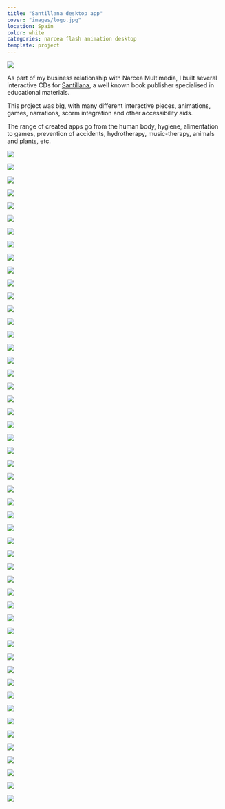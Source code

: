 ```yaml
---
title: "Santillana desktop app"
cover: "images/logo.jpg"
location: Spain
color: white
categories: narcea flash animation desktop
template: project
---
```


![](./images/0.jpg)

As part of my business relationship with Narcea Multimedia, I built several interactive CDs for [Santillana](http://www.santillana.es/), a well known book publisher specialised in educational materials.

This project was big, with many different interactive pieces, animations, games, narrations, scorm integration and other accessibility aids.

The range of created apps go from the human body, hygiene, alimentation to games, prevention of accidents, hydrotherapy, music-therapy, animals and plants, etc.

![](./images/1.jpg)

![](./images/2.jpg)

![](./images/3.jpg)

![](./images/4.jpg)

![](./images/5.jpg)

![](./images/6.jpg)

![](./images/7.jpg)

![](./images/8.jpg)

![](./images/9.jpg)

![](./images/10.jpg)

![](./images/11.jpg)

![](./images/12.jpg)

![](./images/13.jpg)

![](./images/14.jpg)

![](./images/15.jpg)

![](./images/16.jpg)

![](./images/17.jpg)

![](./images/18.jpg)

![](./images/19.jpg)

![](./images/20.jpg)

![](./images/21.jpg)

![](./images/22.jpg)

![](./images/23.jpg)

![](./images/24.jpg)

![](./images/25.jpg)

![](./images/26.jpg)

![](./images/27.jpg)

![](./images/28.jpg)

![](./images/29.jpg)

![](./images/30.jpg)

![](./images/31.jpg)

![](./images/32.jpg)

![](./images/33.jpg)

![](./images/34.jpg)

![](./images/35.jpg)

![](./images/36.jpg)

![](./images/37.jpg)

![](./images/38.jpg)

![](./images/39.jpg)

![](./images/40.jpg)

![](./images/41.jpg)

![](./images/42.jpg)

![](./images/43.jpg)

![](./images/44.jpg)

![](./images/45.jpg)

![](./images/46.jpg)

![](./images/47.jpg)

![](./images/48.jpg)

![](./images/49.jpg)

![](./images/50.jpg)

![](./images/51.jpg)
